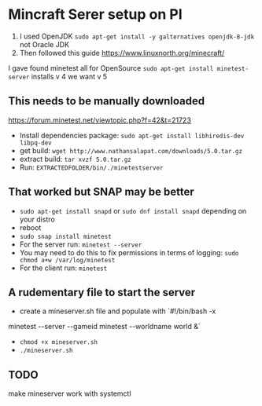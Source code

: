 # Mincraft Serer setup on PI

1. I used OpenJDK `sudo apt-get install -y galternatives openjdk-8-jdk` not Oracle JDK 
2. Then followed this guide https://www.linuxnorth.org/minecraft/


I gave found minetest all for OpenSource
`sudo apt-get install minetest-server` installs v 4 we want v 5

## This needs to be manually downloaded
https://forum.minetest.net/viewtopic.php?f=42&t=21723

* Install dependencies package: `sudo apt-get install libhiredis-dev libpq-dev`
* get build: `wget http://www.nathansalapat.com/downloads/5.0.tar.gz`
* extract build: `tar xvzf 5.0.tar.gz`
* Run: `EXTRACTEDFOLDER/bin/./minetestserver`

## That worked but SNAP may be better

* `sudo apt-get install snapd` or `sudo dnf install snapd` depending on your distro
* reboot
* `sudo snap install minetest`
* For the server run: `minetest --server`
* You may need to do this to fix permissions in terms of logging: `sudo chmod a+w /var/log/minetest`
* For the client run: `minetest`

## A rudementary file to start the server

* create a mineserver.sh file and populate with
`#!/bin/bash -x

minetest --server  --gameid minetest --worldname world &`

* `chmod +x mineserver.sh`
* `./mineserver.sh`

## TODO
make mineserver work with systemctl
